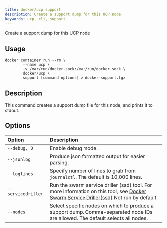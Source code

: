 ```yaml
---
title: docker/ucp support
description: Create a support dump for this UCP node
keywords: ucp, cli, support
---
```


Create a support dump for this UCP node

## Usage

```
docker container run --rm \
        --name ucp \
        -v /var/run/docker.sock:/var/run/docker.sock \
        docker/ucp \
        support [command options] > docker-support.tgz
```

## Description

This command creates a support dump file for this node, and prints it to stdout.

## Options

| Option                    | Description                |
|:--------------------------|:---------------------------|
|`--debug, D`|Enable debug mode.|
|`--jsonlog`|Produce json formatted output for easier parsing.|
|`--loglines`|Specify number of lines to grab from `journalctl`. The default is 10,000 lines.|
|`--servicedriller`|Run the swarm service driller (ssd) tool. For more information on this tool, see [Docker Swarm Service Driller(ssd)](https://github.com/sanimej/ssd) Not run by default.|
|`--nodes`|Select specific nodes on which to produce a support dump. Comma-separated node IDs are allowed. The default selects all nodes.|
